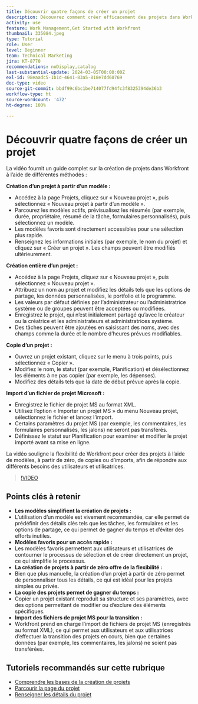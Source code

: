 ```yaml
---
title: Découvrir quatre façons de créer un projet
description: Découvrez comment créer efficacement des projets dans Workfront à l’aide de modèles, en commençant de zéro, en copiant des projets existants ou en important des fichiers de projet Microsoft, le tout adapté aux divers besoins de l’utilisateur ou utilisatrice.
activity: use
feature: Work Management,Get Started with Workfront
thumbnail: 335084.jpeg
type: Tutorial
role: User
level: Beginner
team: Technical Marketing
jira: KT-8770
recommendations: noDisplay,catalog
last-substantial-update: 2024-03-05T00:00:00Z
exl-id: 98eaadc5-1b1d-4641-83a5-818e7dd60769
doc-type: video
source-git-commit: bbdf99c6bc1be714077fd94fc3f8325394de36b3
workflow-type: ht
source-wordcount: '472'
ht-degree: 100%

---
```


# Découvrir quatre façons de créer un projet

La vidéo fournit un guide complet sur la création de projets dans Workfront à l’aide de différentes méthodes :

**Création d’un projet à partir d’un modèle :**

* Accédez à la page Projets, cliquez sur « Nouveau projet », puis sélectionnez « Nouveau projet à partir d’un modèle ».
* Parcourez les modèles actifs, prévisualisez les résumés (par exemple, durée, propriétaire, résumé de la tâche, formulaires personnalisés), puis sélectionnez un modèle.
* Les modèles favoris sont directement accessibles pour une sélection plus rapide.
* Renseignez les informations initiales (par exemple, le nom du projet) et cliquez sur « Créer un projet ». Les champs peuvent être modifiés ultérieurement.

**Création entière d’un projet :**

* Accédez à la page Projets, cliquez sur « Nouveau projet », puis sélectionnez « Nouveau projet ».
* Attribuez un nom au projet et modifiez les détails tels que les options de partage, les données personnalisées, le portfolio et le programme.
* Les valeurs par défaut définies par l’administrateur ou l’administratrice système ou de groupes peuvent être acceptées ou modifiées.
* Enregistrez le projet, qui n’est initialement partagé qu’avec le créateur ou la créatrice et les administrateurs et administratrices système.
* Des tâches peuvent être ajoutées en saisissant des noms, avec des champs comme la durée et le nombre d’heures prévues modifiables.

**Copie d’un projet :**

* Ouvrez un projet existant, cliquez sur le menu à trois points, puis sélectionnez « Copier ».
* Modifiez le nom, le statut (par exemple, Planification) et désélectionnez les éléments à ne pas copier (par exemple, les dépenses).
* Modifiez des détails tels que la date de début prévue après la copie.

**Import d’un fichier de projet Microsoft :**

* Enregistrez le fichier de projet MS au format XML.
* Utilisez l’option « Importer un projet MS » du menu Nouveau projet, sélectionnez le fichier et lancez l’import.
* Certains paramètres du projet MS (par exemple, les commentaires, les formulaires personnalisés, les jalons) ne seront pas transférés.
* Définissez le statut sur Planification pour examiner et modifier le projet importé avant sa mise en ligne.


La vidéo souligne la flexibilité de Workfront pour créer des projets à l’aide de modèles, à partir de zéro, de copies ou d’imports, afin de répondre aux différents besoins des utilisateurs et utilisatrices.

>[!VIDEO](https://video.tv.adobe.com/v/3432175/?quality=12&learn=on&enablevpops=1&captions=fre_fr)

## Points clés à retenir

* **Les modèles simplifient la création de projets :**
* L’utilisation d’un modèle est vivement recommandée, car elle permet de prédéfinir des détails clés tels que les tâches, les formulaires et les options de partage, ce qui permet de gagner du temps et d’éviter des efforts inutiles.
* **Modèles favoris pour un accès rapide :**
* Les modèles favoris permettent aux utilisateurs et utilisatrices de contourner le processus de sélection et de créer directement un projet, ce qui simplifie le processus.
* **La création de projets à partir de zéro offre de la flexibilité :**
* Bien que plus manuelle, la création d’un projet à partir de zéro permet de personnaliser tous les détails, ce qui est idéal pour les projets simples ou privés.
* **La copie des projets permet de gagner du temps :**
* Copier un projet existant reproduit sa structure et ses paramètres, avec des options permettant de modifier ou d’exclure des éléments spécifiques.
* **Import des fichiers de projet MS pour la transition :**
* Workfront prend en charge l’import de fichiers de projet MS (enregistrés au format XML), ce qui permet aux utilisateurs et aux utilisatrices d’effectuer la transition des projets en cours, bien que certaines données (par exemple, les commentaires, les jalons) ne soient pas transférées.



## Tutoriels recommandés sur cette rubrique

* [Comprendre les bases de la création de projets](/help/manage-work/projects/understand-basic-project-creation.md)
* [Parcourir la page du projet](/help/manage-work/projects/navigate-the-project-page.md)
* [Renseigner les détails du projet](/help/manage-work/projects/fill-in-the-project-details.md)

